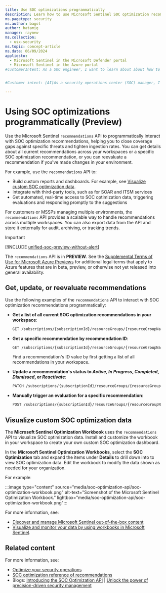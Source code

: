 ```yaml
---
title: Use SOC optimizations programmatically
description: Learn how to use Microsoft Sentinel SOC optimization recommendations programmatically.
ms.pagetype: security
ms.author: bagol
author: batamig
manager: raynew
ms.collection:
  - usx-security
ms.topic: concept-article
ms.date: 06/09/2024
appliesto:
  - Microsoft Sentinel in the Microsoft Defender portal
  - Microsoft Sentinel in the Azure portal
#customerIntent: As a SOC engineer, I want to learn about about how to interact with SOC optimziation recommendations programmatically via API.


#Customer intent: [AI]As a security operations center (SOC) manager, I want to programmatically interact with SOC optimization recommendations so that I can automate evaluations, integrate with third-party tools, and manage multiple environments efficiently.

---
```


# Using SOC optimizations programmatically (Preview)

Use the Microsoft Sentinel `recommendations` API to programmatically interact with SOC optimization recommendations, helping you to close coverage gaps against specific threats and tighten ingestion rates. You can get details about all current recommendations across your workspaces or a specific SOC optimization recommendation, or you can reevaluate a recommendation if you've made changes in your environment.

For example, use the `recommendations` API to:

- Build custom reports and dashboards. For example, see [Visualize custom SOC optimization data](#visualize-custom-soc-optimization-data).
- Integrate with third-party tools, such as for SOAR and ITSM services
- Get automated, real-time access to SOC optimization data, triggering evaluations and responding promptly to the suggestions

For customers or MSSPs managing multiple environments, the `recommendations` API provides a scalable way to handle recommendations across multiple workspaces. You can also export data from the API and store it externally for audit, archiving, or tracking trends.

> [!IMPORTANT]
> [!INCLUDE [unified-soc-preview-without-alert](../includes/unified-soc-preview-without-alert.md)]
>
> The `recommendations` API is in **PREVIEW**. See the [Supplemental Terms of Use for Microsoft Azure Previews](https://azure.microsoft.com/support/legal/preview-supplemental-terms/) for additional legal terms that apply to Azure features that are in beta, preview, or otherwise not yet released into general availability.

## Get, update, or reevaluate recommendations

Use the following examples of the `recommendations` API to interact with SOC optimization recommendations programmatically:

- **Get a list of all current SOC optimization recommendations in your workspace**:

    ```rest
    GET /subscriptions/{subscriptionId}/resourceGroups/{resourceGroupName}/providers/Microsoft.OperationalInsights/workspaces/{workspaceName}/providers/Microsoft.SecurityInsights/recommendations 
    ```

- **Get a specific recommendation by recommendation ID**:

    ```rest 
    GET /subscriptions/{subscriptionId}/resourceGroups/{resourceGroupName}/providers/Microsoft.OperationalInsights/workspaces/{workspaceName}/providers/Microsoft.SecurityInsights/recommendations/{recommendationId} 
    ```

    Find a recommendation's ID value by first getting a list of all recommendations in your workspace.

- **Update a recommendation's status to *Active*, *In Progress*, *Completed*, *Dismissed*, or *Reactivate***:

    ```rest
    PATCH /subscriptions/{subscriptionId}/resourceGroups/{resourceGroupName}/providers/Microsoft.OperationalInsights/workspaces/{workspaceName}/providers/Microsoft.SecurityInsights/recommendations/{recommendationId} 
    ```

- **Manually trigger an evaluation for a specific recommendation**: 

    ```rest
    POST /subscriptions/{subscriptionId}/resourceGroups/{resourceGroupName}/providers/Microsoft.OperationalInsights/workspaces/{workspaceName}/providers/Microsoft.SecurityInsights/recommendations/{recommendationId} /triggerEvaluation 
    ```

## Visualize custom SOC optimization data

The **Microsoft Sentinel Optimization Workbook** uses the `recommendations` API to visualize SOC optimization data. Install and customize the workbook in your workspace to create your own custom SOC optimization dashboard.

In the **Microsoft Sentinel Optimization Workbooks**, select the **SOC Optimization** tab and expand the items under **Details** to drill down into to view SOC optimization data. Edit the workbook to modify the data shown as needed for your organization.

For example:

:::image type="content" source="media/soc-optimization-api/soc-optimization-workbook.png" alt-text="Screenshot of the Microsoft Sentinel Optimization Workbook."  lightbox="media/soc-optimization-api/soc-optimization-workbook.png":::

For more information, see:

- [Discover and manage Microsoft Sentinel out-of-the-box content](../sentinel-solutions-deploy.md)
- [Visualize and monitor your data by using workbooks in Microsoft Sentinel](../monitor-your-data.md).

## Related content

For more information, see:

- [Optimize your security operations](soc-optimization-access.md)
- [SOC optimization reference of recommendations](soc-optimization-reference.md)
- Blogs: [Introducing the SOC Optimization API](https://aka.ms/SocOptimizationAPI) | [Unlock the power of precision-driven security management](https://aka.ms/SOC_Optimization)
